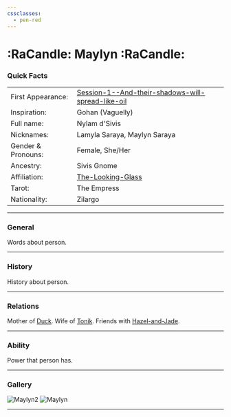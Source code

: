 ```yaml
---
cssclasses:
  - pen-red
---
```

<link rel="stylesheet" href="https://cdn.jsdelivr.net/npm/rpg-awesome@latest/css/rpg-awesome.min.css">
<link rel="stylesheet" href="https://cdn.jsdelivr.net/npm/remixicon@4.5.0/fonts/remixicon.min.css"> 

# :RaCandle: Maylyn :RaCandle:
### Quick Facts

|                    |                                                                                                                                                   |
| ------------------ | ------------------------------------------------------------------------------------------------------------------------------------------------- |
| First Appearance:  | [Session-1--And-their-shadows-will-spread-like-oil](../Session-Notes/-1-Gathering-Storms/Session-1--And-their-shadows-will-spread-like-oil.md) |
| Inspiration:          | Gohan (Vaguelly)                                                                                                                                  |
| Full name:         | Nylam d'Sivis                                                                                                                                     |
| Nicknames:         | Lamyla Saraya, Maylyn Saraya                                                                                                                      |
| Gender & Pronouns: | Female, She/Her                                                                                                                                   |
| Ancestry:          | Sivis Gnome                                                                                                                                       |
| Affiliation:       | [The-Looking-Glass](../Groups/The-Looking-Glass.md)                                                                                              |
| Tarot:             | The Empress                                                                                                                                       |
| Nationality:       | Zilargo                                                                                                                                           |
***
### General <i class="ri-checkbox-blank-line"></i>
Words about person.

***
### History <i class="ri-history-line"></i>
History <i class="ri-history-line"></i> about person.

***
### Relations <i class="ri-user-line"></i>
Mother of [Duck](-Player/Duck.md).
Wife of [Tonik](Tonik.md).
Friends with [Hazel-and-Jade](Hazel-and-Jade.md).

***
### Ability <i class="ri-star-line"></i>
Power that person has.

***
### Gallery <i class="ri-image-line"></i>

![Maylyn2](../../../../../99%20-%20META/attachments/Maylyn2.png)
![Maylyn](../../../../../99%20-%20META/attachments/Maylyn.png)
***
